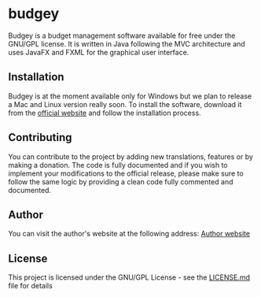 # budgey

Budgey is a budget management software available for free under the GNU/GPL license. It is written in Java following the MVC architecture and uses JavaFX and FXML for the graphical user interface.


## Installation

Budgey is at the moment available only for Windows but we plan to release a Mac and Linux version really soon.
To install the software, download it from the [official website](http://budgeyapp.000webhostapp.com/) and follow the installation process.

## Contributing

You can contribute to the project by adding new translations, features or by making a donation.
The code is fully documented and if you wish to implement your modifications to the official release, please make sure to follow the same logic by providing a clean code fully commented and documented.

## Author

You can visit the author's website at the following address: [Author website](http://joeyhelou.com)

## License

This project is licensed under the GNU/GPL License - see the [LICENSE.md](https://github.com/jhelou96/budgey/blob/master/LICENSE) file for details
